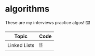 # algorithms

These are my interviews practice algos! ⌨️

| Topic        | Code             |
| ------------ | ---------------- |
| Linked Lists | [⛓][linked-list] |

[linked-list]: linked-list
